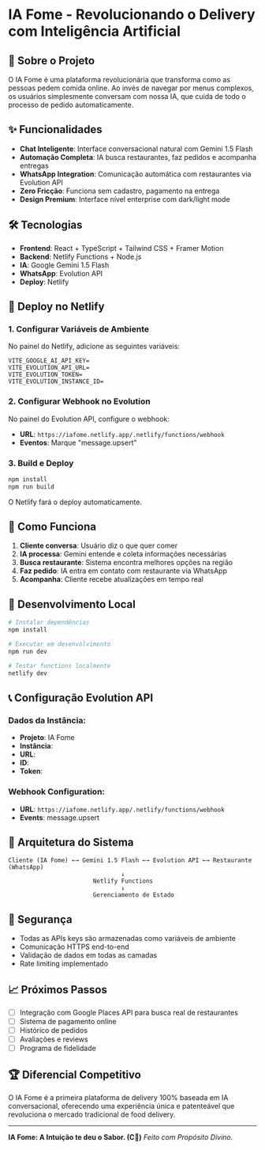 # IA Fome - Revolucionando o Delivery com Inteligência Artificial

## 🚀 Sobre o Projeto

O IA Fome é uma plataforma revolucionária que transforma como as pessoas pedem comida online. Ao invés de navegar por menus complexos, os usuários simplesmente conversam com nossa IA, que cuida de todo o processo de pedido automaticamente.

## ✨ Funcionalidades

- **Chat Inteligente**: Interface conversacional natural com Gemini 1.5 Flash
- **Automação Completa**: IA busca restaurantes, faz pedidos e acompanha entregas
- **WhatsApp Integration**: Comunicação automática com restaurantes via Evolution API
- **Zero Fricção**: Funciona sem cadastro, pagamento na entrega
- **Design Premium**: Interface nível enterprise com dark/light mode

## 🛠️ Tecnologias

- **Frontend**: React + TypeScript + Tailwind CSS + Framer Motion
- **Backend**: Netlify Functions + Node.js
- **IA**: Google Gemini 1.5 Flash
- **WhatsApp**: Evolution API
- **Deploy**: Netlify

## 🚀 Deploy no Netlify

### 1. Configurar Variáveis de Ambiente

No painel do Netlify, adicione as seguintes variáveis:

```
VITE_GOOGLE_AI_API_KEY=
VITE_EVOLUTION_API_URL=
VITE_EVOLUTION_TOKEN=
VITE_EVOLUTION_INSTANCE_ID=
```

### 2. Configurar Webhook no Evolution

No painel do Evolution API, configure o webhook:

- **URL**: `https://iafome.netlify.app/.netlify/functions/webhook`
- **Eventos**: Marque "message.upsert"

### 3. Build e Deploy

```bash
npm install
npm run build
```

O Netlify fará o deploy automaticamente.

## 📱 Como Funciona

1. **Cliente conversa**: Usuário diz o que quer comer
2. **IA processa**: Gemini entende e coleta informações necessárias
3. **Busca restaurante**: Sistema encontra melhores opções na região
4. **Faz pedido**: IA entra em contato com restaurante via WhatsApp
5. **Acompanha**: Cliente recebe atualizações em tempo real

## 🔧 Desenvolvimento Local

```bash
# Instalar dependências
npm install

# Executar em desenvolvimento
npm run dev

# Testar functions localmente
netlify dev
```

## 📞 Configuração Evolution API

### Dados da Instância:
- **Projeto**: IA Fome
- **Instância**:
- **URL**: 
- **ID**: 
- **Token**: 

### Webhook Configuration:
- **URL**: `https://iafome.netlify.app/.netlify/functions/webhook`
- **Events**: message.upsert

## 🎯 Arquitetura do Sistema

```
Cliente (IA Fome) ←→ Gemini 1.5 Flash ←→ Evolution API ←→ Restaurante (WhatsApp)
                                ↓
                        Netlify Functions
                                ↓
                        Gerenciamento de Estado
```

## 🔐 Segurança

- Todas as APIs keys são armazenadas como variáveis de ambiente
- Comunicação HTTPS end-to-end
- Validação de dados em todas as camadas
- Rate limiting implementado

## 📈 Próximos Passos

- [ ] Integração com Google Places API para busca real de restaurantes
- [ ] Sistema de pagamento online
- [ ] Histórico de pedidos
- [ ] Avaliações e reviews
- [ ] Programa de fidelidade

## 🏆 Diferencial Competitivo

O IA Fome é a primeira plataforma de delivery 100% baseada em IA conversacional, oferecendo uma experiência única e patenteável que revoluciona o mercado tradicional de food delivery.

---

**IA Fome: A Intuição te deu o Sabor. (C🔱)**
*Feito com Propósito Divino.*
